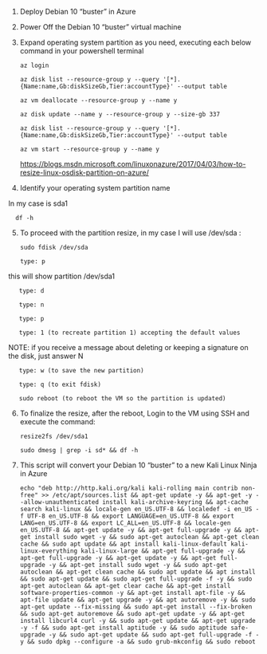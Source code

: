 1. Deploy Debian 10 “buster” in Azure

2. Power Off the Debian 10 “buster” virtual machine

3. Expand operating system partition as you need, executing each below command in your powershell terminal

       az login
        
       az disk list --resource-group y --query '[*].{Name:name,Gb:diskSizeGb,Tier:accountType}' --output table
    
       az vm deallocate --resource-group y --name y

       az disk update --name y --resource-group y --size-gb 337

       az disk list --resource-group y --query '[*].{Name:name,Gb:diskSizeGb,Tier:accountType}' --output table

       az vm start --resource-group y --name y

    https://blogs.msdn.microsoft.com/linuxonazure/2017/04/03/how-to-resize-linux-osdisk-partition-on-azure/
    
4. Identify your operating system partition name

In my case is sda1

      df -h

5. To proceed with the partition resize, in my case I will use /dev/sda : 

       sudo fdisk /dev/sda

       type: p

this will show partition /dev/sda1

       type: d

       type: n 
        
       type: p
       
       type: 1 (to recreate partition 1) accepting the default values
        
 NOTE: if you receive a message about deleting or keeping a signature on the disk, just answer N

       type: w (to save the new partition)
        
       type: q (to exit fdisk)
        
       sudo reboot (to reboot the VM so the partition is updated)

6. To finalize the resize, after the reboot, Login to the VM using SSH and execute the command:
        
       resize2fs /dev/sda1
        
       sudo dmesg | grep -i sd* && df -h
        
8. This script will convert your Debian 10 “buster” to a new Kali Linux Ninja in Azure

       echo "deb http://http.kali.org/kali kali-rolling main contrib non-free" >> /etc/apt/sources.list && apt-get update -y && apt-get -y --allow-unauthenticated install kali-archive-keyring && apt-cache search kali-linux && locale-gen en_US.UTF-8 && localedef -i en_US -f UTF-8 en_US.UTF-8 && export LANGUAGE=en_US.UTF-8 && export LANG=en_US.UTF-8 && export LC_ALL=en_US.UTF-8 && locale-gen en_US.UTF-8 && apt-get update -y && apt-get full-upgrade -y && apt-get install sudo wget -y && sudo apt-get autoclean && apt-get clean cache && sudo apt update && apt install kali-linux-default kali-linux-everything kali-linux-large && apt-get full-upgrade -y && apt-get full-upgrade -y && apt-get update -y && apt-get full-upgrade -y && apt-get install sudo wget -y && sudo apt-get autoclean && apt-get clean cache && sudo apt update && apt install && sudo apt-get update && sudo apt-get full-upgrade -f -y && sudo apt-get autoclean && apt-get clear cache && apt-get install software-properties-common -y && apt-get install apt-file -y && apt-file update && apt-get upgrade -y && apt autoremove -y && sudo apt-get update --fix-missing && sudo apt-get install --fix-broken && sudo apt-get autoremove && sudo apt-get update -y && apt-get install libcurl4 curl -y && sudo apt-get update && apt-get upgrade -y -f && sudo apt-get install aptitude -y && sudo aptitude safe-upgrade -y && sudo apt-get update && sudo apt-get full-upgrade -f -y && sudo dpkg --configure -a && sudo grub-mkconfig && sudo reboot
